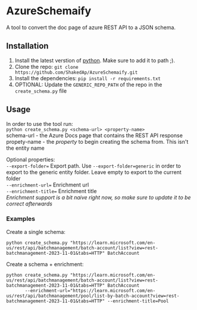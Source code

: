 # AzureSchemaify
A tool to convert the doc page of azure REST API to a JSON schema.  

## Installation

1. Install the latest verstion of [python](https://www.python.org/downloads/). Make sure to add it to path ;).
2. Clone the repo: `git clone https://github.com/ShakedAp/AzureSchemaify.git`
3. Install the dependencies: `pip install -r requirements.txt`
4. OPTIONAL: Update the `GENERIC_REPO_PATH` of the repo in the `create_schema.py` file

## Usage

In order to use the tool run:  
`python create_schema.py <schema-url> <property-name>`  
schema-url - the Azure Docs page that contains the REST API response  
propety-name - the *property* to begin creating the schema from. This isn't the entity name

Optional properties:  
`--export-folder=` Export path. Use `--export-folder=generic` in order to export to the generic entity folder. Leave empty to export to the current folder  
`--enrichment-url=` Enrichment url  
`--enrichment-title=` Enrichment title  
_Enrichment support is a bit naive right now, so make sure to update it to be correct afterwards_  

### Examples

Create a single schema:  
```
python create_schema.py "https://learn.microsoft.com/en-us/rest/api/batchmanagement/batch-account/list?view=rest-batchmanagement-2023-11-01&tabs=HTTP" BatchAccount
```
Create a schema + enrichment:  
```
python create_schema.py "https://learn.microsoft.com/en-us/rest/api/batchmanagement/batch-account/list?view=rest-batchmanagement-2023-11-01&tabs=HTTP" BatchAccount
       --enrichment-url="https://learn.microsoft.com/en-us/rest/api/batchmanagement/pool/list-by-batch-account?view=rest-batchmanagement-2023-11-01&tabs=HTTP" --enrichment-title=Pool
```
